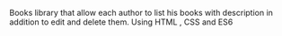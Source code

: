 Books library that allow each author to list his books with description in addition to edit and delete them. 
Using HTML , CSS and ES6
